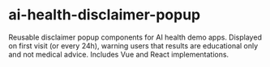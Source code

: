 # ai-health-disclaimer-popup
Reusable disclaimer popup components for AI health demo apps. Displayed on first visit (or every 24h), warning users that results are educational only and not medical advice. Includes Vue and React implementations.

